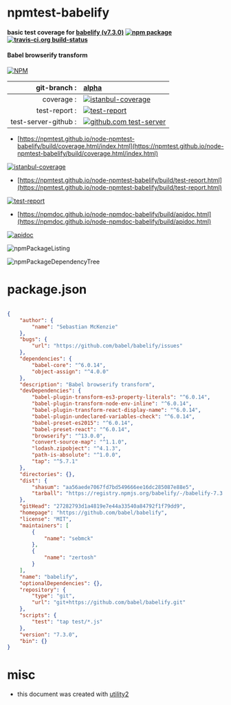 # npmtest-babelify

#### basic test coverage for  [babelify (v7.3.0)](https://github.com/babel/babelify)  [![npm package](https://img.shields.io/npm/v/npmtest-babelify.svg?style=flat-square)](https://www.npmjs.org/package/npmtest-babelify) [![travis-ci.org build-status](https://api.travis-ci.org/npmtest/node-npmtest-babelify.svg)](https://travis-ci.org/npmtest/node-npmtest-babelify)

#### Babel browserify transform

[![NPM](https://nodei.co/npm/babelify.png?downloads=true&downloadRank=true&stars=true)](https://www.npmjs.com/package/babelify)

| git-branch : | [alpha](https://github.com/npmtest/node-npmtest-babelify/tree/alpha)|
|--:|:--|
| coverage : | [![istanbul-coverage](https://npmtest.github.io/node-npmtest-babelify/build/coverage.badge.svg)](https://npmtest.github.io/node-npmtest-babelify/build/coverage.html/index.html)|
| test-report : | [![test-report](https://npmtest.github.io/node-npmtest-babelify/build/test-report.badge.svg)](https://npmtest.github.io/node-npmtest-babelify/build/test-report.html)|
| test-server-github : | [![github.com test-server](https://npmtest.github.io/node-npmtest-babelify/GitHub-Mark-32px.png)](https://npmtest.github.io/node-npmtest-babelify/build/app/index.html) | | build-artifacts : | [![build-artifacts](https://npmtest.github.io/node-npmtest-babelify/glyphicons_144_folder_open.png)](https://github.com/npmtest/node-npmtest-babelify/tree/gh-pages/build)|

- [https://npmtest.github.io/node-npmtest-babelify/build/coverage.html/index.html](https://npmtest.github.io/node-npmtest-babelify/build/coverage.html/index.html)

[![istanbul-coverage](https://npmtest.github.io/node-npmtest-babelify/build/screenCapture.buildCi.browser.%252Ftmp%252Fbuild%252Fcoverage.lib.html.png)](https://npmtest.github.io/node-npmtest-babelify/build/coverage.html/index.html)

- [https://npmtest.github.io/node-npmtest-babelify/build/test-report.html](https://npmtest.github.io/node-npmtest-babelify/build/test-report.html)

[![test-report](https://npmtest.github.io/node-npmtest-babelify/build/screenCapture.buildCi.browser.%252Ftmp%252Fbuild%252Ftest-report.html.png)](https://npmtest.github.io/node-npmtest-babelify/build/test-report.html)

- [https://npmdoc.github.io/node-npmdoc-babelify/build/apidoc.html](https://npmdoc.github.io/node-npmdoc-babelify/build/apidoc.html)

[![apidoc](https://npmdoc.github.io/node-npmdoc-babelify/build/screenCapture.buildCi.browser.%252Ftmp%252Fbuild%252Fapidoc.html.png)](https://npmdoc.github.io/node-npmdoc-babelify/build/apidoc.html)

![npmPackageListing](https://npmtest.github.io/node-npmtest-babelify/build/screenCapture.npmPackageListing.svg)

![npmPackageDependencyTree](https://npmtest.github.io/node-npmtest-babelify/build/screenCapture.npmPackageDependencyTree.svg)



# package.json

```json

{
    "author": {
        "name": "Sebastian McKenzie"
    },
    "bugs": {
        "url": "https://github.com/babel/babelify/issues"
    },
    "dependencies": {
        "babel-core": "^6.0.14",
        "object-assign": "^4.0.0"
    },
    "description": "Babel browserify transform",
    "devDependencies": {
        "babel-plugin-transform-es3-property-literals": "^6.0.14",
        "babel-plugin-transform-node-env-inline": "^6.0.14",
        "babel-plugin-transform-react-display-name": "^6.0.14",
        "babel-plugin-undeclared-variables-check": "^6.0.14",
        "babel-preset-es2015": "^6.0.14",
        "babel-preset-react": "^6.0.14",
        "browserify": "^13.0.0",
        "convert-source-map": "^1.1.0",
        "lodash.zipobject": "^4.1.3",
        "path-is-absolute": "^1.0.0",
        "tap": "^5.7.1"
    },
    "directories": {},
    "dist": {
        "shasum": "aa56aede7067fd7bd549666ee16dc285087e88e5",
        "tarball": "https://registry.npmjs.org/babelify/-/babelify-7.3.0.tgz"
    },
    "gitHead": "27282793d1a4819e7e44a33540a84792f1f79dd9",
    "homepage": "https://github.com/babel/babelify",
    "license": "MIT",
    "maintainers": [
        {
            "name": "sebmck"
        },
        {
            "name": "zertosh"
        }
    ],
    "name": "babelify",
    "optionalDependencies": {},
    "repository": {
        "type": "git",
        "url": "git+https://github.com/babel/babelify.git"
    },
    "scripts": {
        "test": "tap test/*.js"
    },
    "version": "7.3.0",
    "bin": {}
}
```



# misc
- this document was created with [utility2](https://github.com/kaizhu256/node-utility2)
